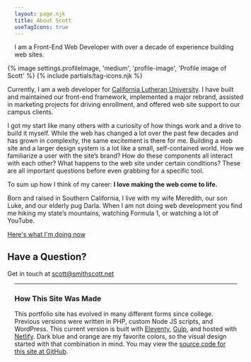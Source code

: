 ```yaml
---
layout: page.njk
title: About Scott
useTagIcons: true
---
```



<p class="intro">I am a Front-End Web Developer with over a decade of experience building web sites.</p>

<div class="row" style="margin: 0 -1rem">
<div class="col-s-12 col-m-3 order-2">
	{% image settings.profileImage, 'medium', 'profile-image', 'Profile image of Scott' %}
	{% include partials/tag-icons.njk %}
</div>

<div class="col-s-12 col-m-9 order-1">

Currently, I am a web developer for [California Lutheran University](https://www.callutheran.edu). I have built and maintained our front-end framework, implemented a major rebrand, assisted in marketing projects for driving enrollment, and offered web site support to our campus clients.

I got my start like many others with a curiosity of how things work and a drive to build it myself. While the web has changed a lot over the past few decades and has grown in complexity, the same excitement is there for me. Building a web site and a larger design system is a lot like a small, self-contained world. How we familiarize a user with the site’s brand? How do these components all interact with each other? What happens to the web site under certain conditions? These are all important questions before even grabbing for a specific tool.

To sum up how I think of my career: **I love making the web come to life.**

Born and raised in Southern California, I live with my wife Meredith, our son Luke, and our elderly pug Darla. When I am not doing web development you find me hiking my state’s mountains, watching Formula 1, or watching a lot of YouTube.

[Here's what I'm doing now](/now)

## Have a Question?

Get in touch at [scott@smithscott.net](mailto:scott@smithscott.net)

</div>
</div>



- - -

### How This Site Was Made

This portfolio site has evolved in many different forms since college. Previous versions were written in PHP, custom Node JS scripts, and WordPress. This current version is built with [Eleventy](https://www.11ty.dev), [Gulp](https://gulpjs.com), and hosted with [Netlify](https://www.netlify.com). Dark blue and orange are my favorite colors, so the visual design started with that combination in mind. You may view the [source code for this site at GitHub](https://github.com/sts24/sts-eleventy).
